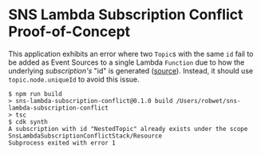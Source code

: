 # SNS Lambda Subscription Conflict Proof-of-Concept

This application exhibits an error where two `Topic`s with the same `id` fail to be added as Event Sources to a single
Lambda `Function` due to how the underlying *subscription's* "id" is generated ([source](https://github.com/aws/aws-cdk/blob/master/packages/%40aws-cdk/aws-sns-subscriptions/lib/lambda.ts#L37)).  Instead, it should use
`topic.node.uniqueId` to avoid this issue.

```
$ npm run build
> sns-lambda-subscription-conflict@0.1.0 build /Users/robwet/sns-lambda-subscription-conflict
> tsc
$ cdk synth
A subscription with id "NestedTopic" already exists under the scope SnsLambdaSubscriptionConflictStack/Resource
Subprocess exited with error 1
```
